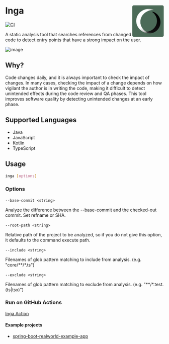 # <img src=".github/logo.png" align="right" width="100"> Inga

[![CI](https://github.com/seachicken/inga/actions/workflows/ci.yml/badge.svg)](https://github.com/seachicken/inga/actions/workflows/ci.yml)

A static analysis tool that searches references from changed code to detect entry points that have a strong impact on the user.

<img width="901" alt="image" src="https://user-images.githubusercontent.com/5178598/201501698-11030115-678b-47ab-a22b-b21e8fc84694.png">

## Why?

Code changes daily, and it is always important to check the impact of changes.
In many cases, checking the impact of a change depends on how vigilant the author is in writing the code, making it difficult to detect unintended effects during the code review and QA phases.
This tool improves software quality by detecting unintended changes at an early phase.

## Supported Languages

- Java
- JavaScript
- Kotlin
- TypeScript

## Usage

```sh
inga [options]
```

### Options

`--base-commit <string>`

Analyze the difference between the --base-commit and the checked-out commit. Set refname or SHA.

`--root-path <string>`

Relative path of the project to be analyzed, so if you do not give this option, it defaults to the command execute path.

`--include <string>`

Filenames of glob pattern matching to include from analysis. (e.g. "core/**/*.ts")

`--exclude <string>`

Filenames of glob pattern matching to exclude from analysis. (e.g. "**/*.test.(ts|tsx)")

### Run on GitHub Actions

[Inga Action](https://github.com/seachicken/inga-action)

#### Example projects

- [spring-boot-realworld-example-app](https://github.com/seachicken/spring-boot-realworld-example-app/blob/master/.github/workflows/inga.yml)
